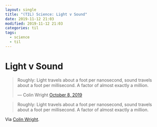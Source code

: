 ```yaml
---
layout: single
title: "(TIL) Science: Light v Sound"
date: 2019-11-12 21:03
modified: 2019-11-12 21:03
categories: til
tags:
  - science
  - til
---
```


# Light v Sound

<blockquote class="twitter-tweet">
<p lang="en" dir="ltr">
Roughly: Light travels about a foot per nanosecond,
sound travels about a foot per millisecond.
A factor of almost exactly a million.
</p>&mdash; Colin Wright
<a href="https://twitter.com/ColinTheMathmo/status/1181486921450692608?ref_src=twsrc%5Etfw">October 8, 2019</a>
</blockquote>
<script async src="https://platform.twitter.com/widgets.js" charset="utf-8"></script>

> Roughly: Light travels about a foot per nanosecond, sound travels about a foot per millisecond. A factor of almost exactly a million.




Via [Colin Wright](https://twitter.com/ColinTheMathmo/status/1181486921450692608).
